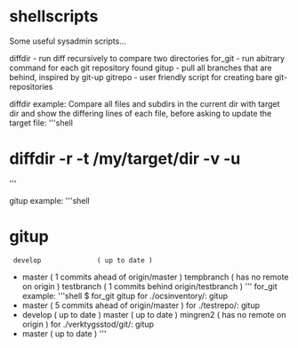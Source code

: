 shellscripts
============

Some useful sysadmin scripts...

diffdir - run diff recursively to compare two directories
for_git - run abitrary command for each git repository found
gitup   - pull all branches that are behind, inspired by git-up
gitrepo - user friendly script for creating bare git-repositories

diffdir example:
  Compare all files and subdirs in the current dir with target dir
  and show the differing lines of each file, before asking to update the
  target file:
'''shell
  # diffdir -r -t /my/target/dir -v -u
'''

gitup example:
'''shell
  # gitup
     develop              ( up to date )
   * master               ( 1 commits ahead of origin/master )
     tempbranch           ( has no remote on origin )
     testbranch           ( 1 commits behind origin/testbranch )
'''
for_git example:
'''shell
  $ for_git gitup
  for ./ocsinventory/: gitup
  * master               ( 5 commits ahead of origin/master )
  for ./testrepo/: gitup
  * develop              ( up to date )
    master               ( up to date )
    mingren2             ( has no remote on origin )
  for ./verktygsstod/git/: gitup
  * master               ( up to date )
'''
